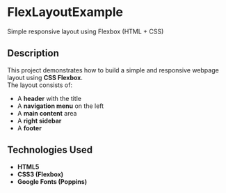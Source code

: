 # FlexLayoutExample
Simple responsive layout using Flexbox (HTML + CSS)
## Description
This project demonstrates how to build a simple and responsive webpage layout using **CSS Flexbox**.  
The layout consists of:
- A **header** with the title
- A **navigation menu** on the left
- A **main content** area
- A **right sidebar**
- A **footer**

## Technologies Used
- **HTML5**
- **CSS3 (Flexbox)**
- **Google Fonts (Poppins)**

